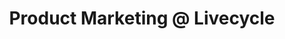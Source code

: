 ---
draft: false
name: "Zevi Reinitz"
title: "Product Marketing @ Livecycle"
quote: "Delivered more value than almost any other Slack community I've been a part of"
avatar: {
    src: "https://images.unsplash.com/photo-1535713875002-d1d0cf377fde?&fit=crop&w=280",
    alt: "Robert Palmer"
}
publishDate: "2022-11-09 15:39"
---